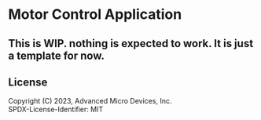 # Motor Control Application

## This is WIP. nothing is expected to work. It is just a template for now.

## License

Copyright (C) 2023, Advanced Micro Devices, Inc.\
SPDX-License-Identifier: MIT
